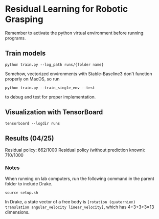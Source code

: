 # Residual Learning for Robotic Grasping
Remember to activate the python virtual environment before running programs.
## Train models
```
python train.py --log_path runs/{folder name}
```

Somehow, vectorized environments with Stable-Baseline3 don't function properly on MacOS, so run
```
python train.py --train_single_env --test
```
to debug and test for proper implementation.
## Visualization with TensorBoard
```
tensorboard --logdir runs
```

## Results (04/25)
Residual policy: 662/1000
Residual policy (without prediction known): 710/1000


### Notes
When running on lab computers, run the following command in the parent folder to include Drake.
```
source setup.sh
```

In Drake, a state vector of a free body is `[rotation (quaternion) translation angular_velocity linear_velocity]`, which has 4+3+3+3=13 dimensions.
